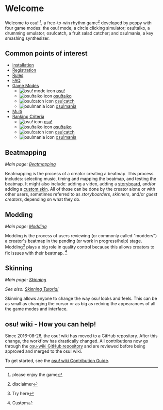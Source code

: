 # Welcome

Welcome to osu! [^1], a free-to-win rhythm game[^2] developed by peppy with four game modes: the osu! mode, a circle clicking simulator; osu!taiko, a drumming emulator; osu!catch, a fruit salad catcher; and osu!mania, a key smashing synthesizer.

## Common points of interest

- [Installation](/wiki/Installation)
- [Registration](/wiki/Registration)
- [Rules](/wiki/Rules)
- [FAQ](/wiki/FAQ)
- [Game Modes](/wiki/Game_mode)
  - ![osu! mode icon](/wiki/shared/mode/osu.png) [osu!](/wiki/Game_mode/osu!)
  - ![osu!taiko icon](/wiki/shared/mode/taiko.png) [osu!taiko](/wiki/Game_mode/osu!taiko)
  - ![osu!catch icon](/wiki/shared/mode/catch.png) [osu!catch](/wiki/Game_mode/osu!catch)
  - ![osu!mania icon](/wiki/shared/mode/mania.png) [osu!mania](/wiki/Game_mode/osu!mania)
- [Multi](/wiki/Multi)
- [Ranking Criteria](/wiki/Ranking_Criteria)
  - ![osu! icon](/wiki/shared/mode/osu.png) [osu!](/wiki/Ranking_Criteria/osu!)
  - ![osu!taiko icon](/wiki/shared/mode/taiko.png) [osu!taiko](/wiki/Ranking_Criteria/osu!taiko)
  - ![osu!catch icon](/wiki/shared/mode/catch.png) [osu!catch](/wiki/Ranking_Criteria/osu!catch)
  - ![osu!mania icon](/wiki/shared/mode/mania.png) [osu!mania](/wiki/Ranking_Criteria/osu!mania)

## Beatmapping

*Main page: [Beatmapping](/wiki/Beatmapping)*

Beatmapping is the process of a creator creating a beatmap. This process includes: selecting music, timing and mapping the beatmap, and testing the beatmap. It might also include: adding a video, adding a [storyboard](/wiki/Storyboarding), and/or adding a [custom skin](/wiki/Skinning). All of those can be done by the creator alone or with other users, sometimes referred to as *storyboarders*, *skinners*, and/or *guest creators*, depending on what they do.

## Modding

*Main page: [Modding](/wiki/Modding)*

Modding is the process of users reviewing (or commonly called "modders") a creator's beatmap in the pending (or work in progress/help) stage. Modding[^3] plays a big role in quality control because this allows creators to fix issues with their beatmap. [^custom]

## Skinning

*Main page: [Skinning](/wiki/Skinning)*

*See also: [Skinning Tutorial](/wiki/Skinning/Guides_and_important_threads)*

Skinning allows anyone to change the way osu! looks and feels. This can be as small as changing the cursor or as big as redoing the appearances of all the game modes and interface.

## osu! wiki - How you can help!

Since 2016-08-26, the osu! wiki has moved to a GitHub repository. After this change, the workflow has drastically changed. All contributions now go through the [osu-wiki GitHub repository](https://github.com/ppy/osu-wiki) and are reviewed before being approved and merged to the osu! wiki.

To get started, see the [osu! wiki Contribution Guide](/wiki/osu!_wiki_Contribution_Guide).

[^1]: please enjoy the game
[^2]: disclaimer
[^3]: Try here
[^custom]: Custom